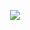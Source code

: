 <p align="center"> <a href="https://instagram.com/darlyn"><img align="center" src="https://cardgit.vercel.app/api?name=Hola,%20repositorio%20de%20en%20%creacion&description=Repositorio%20oficial%20de%20Delirius%20Bot&image=https://i.ibb.co/ZcPLKgK/darlyn-profile-programacion.jpg&usqp=CAU&backgroundColor=%23ecf0f1&instagram=darlyn&github=darlyn1234&pattern=ticTacToe&colorPattern=%23eaeaea&site="/></a> </p>
